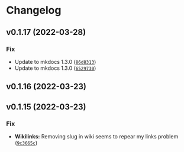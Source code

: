 # Changelog

<!--next-version-placeholder-->

## v0.1.17 (2022-03-28)
### Fix
* Update to mkdocs 1.3.0 ([`86d8313`](https://github.com/Mara-Li/mkdocs-ezlinked-plugin/commit/86d83132d8c3967e2fa7f89df7647d5393695648))
* Update to mkdocs 1.3.0 ([`6529730`](https://github.com/Mara-Li/mkdocs-ezlinked-plugin/commit/652973032718f9f2f49c837461762d4c1a88fe8e))

## v0.1.16 (2022-03-23)


## v0.1.15 (2022-03-23)
### Fix
* **Wikilinks:** Removing slug in wiki seems to repear my links problem ([`9c3665c`](https://github.com/Mara-Li/mkdocs-ezlinks-plugin/commit/9c3665c6657f6956f06668bde131c4ee8320272f))
